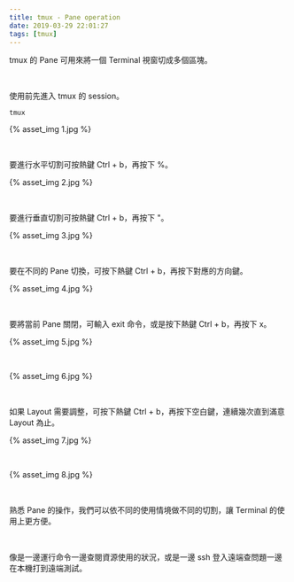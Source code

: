 ```yaml
---
title: tmux - Pane operation
date: 2019-03-29 22:01:27
tags: [tmux]
---
```


tmux 的 Pane 可用來將一個 Terminal 視窗切成多個區塊。  

<!-- More -->

<br/>


使用前先進入 tmux 的 session。

    tmux

{% asset_img 1.jpg %}

<br/>


要進行水平切割可按熱鍵 Ctrl + b，再按下 %。

{% asset_img 2.jpg %}

<br/>


要進行垂直切割可按熱鍵 Ctrl + b，再按下 "。

{% asset_img 3.jpg %}

<br/>


要在不同的 Pane 切換，可按下熱鍵 Ctrl + b，再按下對應的方向鍵。  

{% asset_img 4.jpg %}

<br/>


要將當前 Pane 關閉，可輸入 exit 命令，或是按下熱鍵 Ctrl + b，再按下 x。  

{% asset_img 5.jpg %}

<br/>


{% asset_img 6.jpg %}

<br/>


如果 Layout 需要調整，可按下熱鍵 Ctrl + b，再按下空白鍵，連續幾次直到滿意 Layout 為止。  

{% asset_img 7.jpg %}

<br/>


{% asset_img 8.jpg %}

<br/>


熟悉 Pane 的操作，我們可以依不同的使用情境做不同的切割，讓 Terminal 的使用上更方便。

<br/>


像是一邊運行命令一邊查閱資源使用的狀況，或是一邊 ssh 登入遠端查問題一邊在本機打到遠端測試。  
